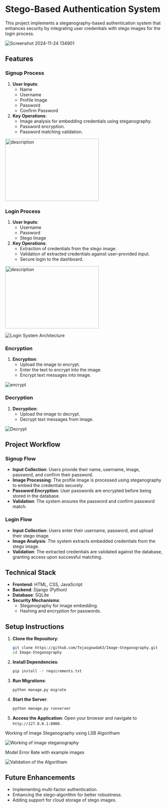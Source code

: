 # Stego-Based Authentication System

This project implements a steganography-based authentication system that enhances security by integrating user credentials with stego images for the login process.

![Screenshot 2024-11-24 134901](https://github.com/user-attachments/assets/a48b43a0-8214-484c-9793-6c3460ffe180)

## Features

### Signup Process
1. **User Inputs**:
   - Name
   - Username
   - Profile Image
   - Password
   - Confirm Password
2. **Key Operations**:
   - Image analysis for embedding credentials using steganography.
   - Password encryption.
   - Password matching validation.
<img src="https://github.com/user-attachments/assets/9d85c16b-d687-45d5-bcc8-ccffbd754b73" alt="description" width="300" height="200">

### Login Process
1. **User Inputs**:
   - Username
   - Password
   - Stego Image
2. **Key Operations**:
   - Extraction of credentials from the stego image.
   - Validation of extracted credentials against user-provided input.
   - Secure login to the dashboard.
<img src="https://github.com/user-attachments/assets/83150705-9cf0-4a18-9358-cbd3eedc8ba2" alt="description" width="300" height="200">

![Login System Architecture](https://github.com/user-attachments/assets/ddc9d844-87ee-469b-a887-cf899920678a)

### Encryption
1. **Encryption**:
   - Upload the image to encrypt.
   - Enter the text to encrypt into the image.
   - Encrypt text messages into image.
  
![encrypt](https://github.com/user-attachments/assets/66859ac2-ce6d-4dbb-987c-cd93dc90ccaa)

### Decryption
1. **Decryption**:
   - Upload the image to decrypt.
   - Decrypt text messages from image.

![Decrypt](https://github.com/user-attachments/assets/7bd17f2e-fa43-435e-82ba-cae029a7999a)

## Project Workflow

### Signup Flow
- **Input Collection**: Users provide their name, username, image, password, and confirm their password.
- **Image Processing**: The profile image is processed using steganography to embed the credentials securely.
- **Password Encryption**: User passwords are encrypted before being stored in the database.
- **Validation**: The system ensures the password and confirm password match.

### Login Flow
- **Input Collection**: Users enter their username, password, and upload their stego image.
- **Image Analysis**: The system extracts embedded credentials from the stego image.
- **Validation**: The extracted credentials are validated against the database, granting access upon successful matching.

## Technical Stack
- **Frontend**: HTML, CSS, JavaScript
- **Backend**: Django (Python)
- **Database**: SQLite
- **Security Mechanisms**:
  - Steganography for image embedding.
  - Hashing and encryption for passwords.

## Setup Instructions

1. **Clone the Repository**:
   ```bash
   git clone https://github.com/Tejasgowda63/Image-Steganography.git
   cd Image-Steganography
   ```

2. **Install Dependencies**:
   ```bash
   pip install -r requirements.txt
   ```

3. **Run Migrations**:
   ```bash
   python manage.py migrate
   ```

4. **Start the Server**:
   ```bash
   python manage.py runserver
   ```

5. **Access the Application**:
   Open your browser and navigate to `http://127.0.0.1:8000`.

Working of Image Steganography using LSB Algoritham 

![Working of image steganography](https://github.com/user-attachments/assets/3e568902-7ac2-4eb4-85b5-8fff348b8d4b)


Model Error Rate with example images

![Validation of the Algoritham](https://github.com/user-attachments/assets/1aed3efe-d2d5-4071-b017-c3435f449603)

## Future Enhancements
- Implementing multi-factor authentication.
- Enhancing the stego-algorithm for better robustness.
- Adding support for cloud storage of stego images.

